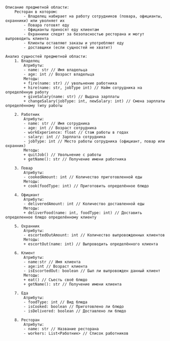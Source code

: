     Описание предметной области:
        Ресторан в котором:
            - Владелец набирает на работу сотрудников (повара, официанты, охранники) или уволняет их
            - Повара готовят еду
            - Официанты приносят еду клиентам
            - Охранники следят за безопасностью ресторана и могут выпроводить клиента
            - Клиенты оставляют заказы и употребляют еду
            - доставщики (если сущностей не хватит)
        
    Анализ сущностей предметной области:
        1. Владелец
            Атрибуты:
            - name: str // Имя владельца
            - age: int // Возраст владельца
            Методы:
            + fire(name: str) // увольнение работника
            + hire(name: str, jobType int) // Найм сотрудника на определённую работу
            + giveSalary(name: str) // Выдача зарплаты
            + changeSalary(jobType: int, newSalary: int) // Смена зарплаты определённому типу работы
    
        2. Работник
            Атрибуты:
            - name: str // Имя сотрудника
            - age: int // Возраст сотрудника
            - workExperience: float // Стаж работы в годах
            - salary: int // Зарплата сотрудника
            - jobType: int // Место работы сотрудника (официант, повар или охранник)
            Методы:
            + quitJob() // Увольнение с работы
            + getName(): str // Получение имени работника
    
        3. Повар
            Атрибуты:
            - cookedAmount: int // Количество приготовленной еды
            Методы:
            + cook(foodType: int) // Приготовить определённое блюдо
    
        4. Официант
            Атрибуты:
            - deliveredAmount: int // Количество доставленной еды
            Методы:
            + deliverFood(name: int, foodType: int) // Доставить определенное блюдо определённому клиенту
    
        5. Охранник
            Атрибуты:
            - escortedOutAmount: int // Количество выпровожденных клиентов
            Методы:
            + escortOut(name: int) // Выпроводить определённого клиента
    
        6. Клиент
            Атрибуты:
            - name:str // Имя клиента
            - age:int // Возраст клиента
            - isEscortedOut: boolean // Был ли выпровожден данный клиент
            Методы:
            + eat() // Съесть своё блюдо
            + getName(): str // Получение имени клиента
    
        7. Еда
            Атрибуты:
            - foodType: int // Вид блюда
            - isCooked: boolean // Приготовлено ли блюдо
            - isDelivered: boolean // Доставлено ли блюдо
    
        8. Ресторан
            Атрибуты:
            - name: str // Название ресторана
            - workers: List<Работник> // Список работников
